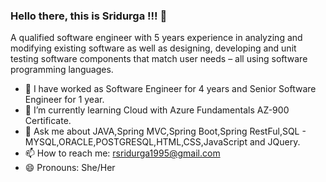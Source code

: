 ### Hello there, this is Sridurga !!! 👋

A qualified software engineer with 5 years experience in analyzing and modifying existing software as well as designing, developing and unit testing software components that match user needs – all using software programming languages.

- 🔭 I have worked as Software Engineer for 4 years and Senior Software Engineer for 1 year.
- 🌱 I’m currently learning Cloud with Azure Fundamentals AZ-900 Certificate.
- 💬 Ask me about JAVA,Spring MVC,Spring Boot,Spring RestFul,SQL - MYSQL,ORACLE,POSTGRESQL,HTML,CSS,JavaScript and JQuery.
- 📫 How to reach me: rsridurga1995@gmail.com
- 😄 Pronouns: She/Her
